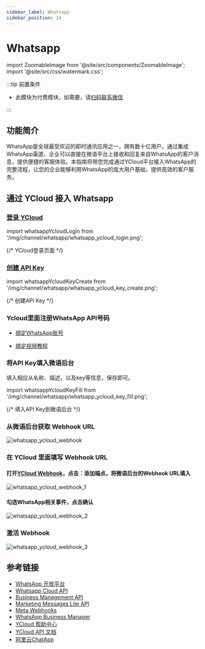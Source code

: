 ```yaml
---
sidebar_label: Whatsapp
sidebar_position: 14
---
```


# Whatsapp

import ZoomableImage from '@site/src/components/ZoomableImage';
import '@site/src/css/watermark.css';

:::tip 前置条件

- 此模块为付费模块，如需要，请[扫码联系微信](/img/wechat.png)

:::

## 功能简介

WhatsApp是全球最受欢迎的即时通讯应用之一，拥有数十亿用户。通过集成WhatsApp渠道，企业可以直接在微语平台上接收和回复来自WhatsApp的客户消息，提供便捷的客服体验。本指南将带您完成通过YCloud平台接入WhatsApp的完整流程，让您的企业能够利用WhatsApp的庞大用户基础，提供高效的客户服务。

## 通过 YCloud 接入 Whatsapp

### [登录 YCloud](https://www.ycloud.com/console/#/entry/login)

import whatsappYcloudLogin from '/img/channel/whatsapp/whatsapp_ycloud_login.png';

{/* YCloud登录页面 */}
<ZoomableImage src={whatsappYcloudLogin} alt="YCloud登录页面" />

### [创建 API Key](https://www.ycloud.com/console/#/app/developers/apikey)

import whatsappYcloudKeyCreate from '/img/channel/whatsapp/whatsapp_ycloud_key_create.png';

{/* 创建API Key */}
<ZoomableImage src={whatsappYcloudKeyCreate} alt="创建API Key" />

### Ycloud里面注册WhatsApp API号码

- [绑定WhatsApp账号](https://www.ycloud.com/console/#/app/whatsApp/getStarted)

- [绑定视频教程](https://www.bilibili.com/video/BV1Aa4y1g7di/)

### 将API Key填入微语后台

填入相应从名称、描述，以及key等信息，保存即可。

import whatsappYcloudKeyFill from '/img/channel/whatsapp/whatsapp_ycloud_key_fill.png';

{/* 填入API Key到微语后台 */}
<ZoomableImage src={whatsappYcloudKeyFill} alt="填入API Key到微语后台" />

### 从微语后台获取 Webhook URL

![whatsapp_ycloud_webhook](/img/channel/whatsapp/whatsapp_ycloud_webhook.png)

### 在 YCloud 里面填写 Webhook URL

#### 打开[YCloud Webhook](https://www.ycloud.com/console/#/app/developers/webhook)，点击：添加端点，将微语后台的Webhook URL填入

![whatsapp_ycloud_webhook_1](/img/channel/whatsapp/whatsapp_ycloud_webhook_1.png)

#### 勾选WhatsApp相关事件，点击确认

![whatsapp_ycloud_webhook_2](/img/channel/whatsapp/whatsapp_ycloud_webhook_2.png)

### 激活 Webhook

![whatsapp_ycloud_webhook_3](/img/channel/whatsapp/whatsapp_ycloud_webhook_3.png)

## 参考链接

- [WhatsApp 开放平台](https://developers.facebook.com/docs/whatsapp/)
- [Whatsapp Cloud API](https://developers.facebook.com/docs/whatsapp/cloud-api)
- [Business Management API](https://developers.facebook.com/docs/whatsapp/business-management-api)
- [Marketing Messages Lite API](https://developers.facebook.com/docs/whatsapp/marketing-messages-lite-api/)
- [Meta Webhooks](https://developers.facebook.com/docs/graph-api/webhooks)
- [WhatsApp Business Manager](https://business.facebook.com/)
- [YCloud 帮助中心](https://helpdocs.ycloud.com/help-center/zh)
- [YCloud API 文档](https://docs.ycloud.com/reference/introduction)
- [阿里云ChatApp](https://chatapp.console.aliyun.com/Overview)
